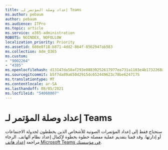 ```yaml
---
title: إعداد وصلة المؤتمر لـ Teams
ms.author: pebaum
author: pebaum
ms.audience: ITPro
ms.topic: article
ms.service: o365-administration
ROBOTS: NOINDEX, NOFOLLOW
localization_priority: Priority
ms.assetid: 686e8f18-b871-4dd2-864f-8562947ab583
ms.collection: Adm_O365
ms.custom:
- "9002264"
- "4385"
ms.openlocfilehash: d13147da50af293e08839252617977ea731a1103e4b1732268aff645721d5f73
ms.sourcegitcommit: b5f7da89a650d2915dc652449623c78be6247175
ms.translationtype: MT
ms.contentlocale: ar-SA
ms.lasthandoff: 08/05/2021
ms.locfileid: "54060807"
---
```

# <a name="set-up-a-conferencing-bridge-for-teams"></a>إعداد وصلة المؤتمر لـ Teams

ستحتاج فقط إلى إعداد المؤتمرات الصوتية للأشخاص الذين يخططون لجدولة الاجتماعات أو إدارتها. وقد قمنا بتقديم عملية مفصلة خطوة بخطوة لإكمال إعداد نظام الهاتف. الرجاء مراجعة [إعداد هاتف Microsoft Teams في مؤسستك](https://docs.microsoft.com/MicrosoftTeams/phone-number-calling-plans/port-order-overview).
